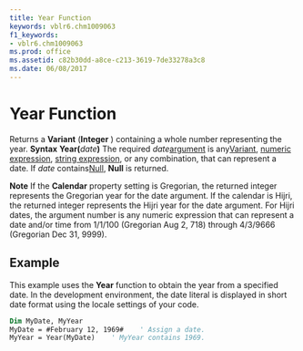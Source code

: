 ```yaml
---
title: Year Function
keywords: vblr6.chm1009063
f1_keywords:
- vblr6.chm1009063
ms.prod: office
ms.assetid: c82b30dd-a8ce-c213-3619-7de33278a3c8
ms.date: 06/08/2017
---
```



# Year Function



Returns a  **Variant** (**Integer** ) containing a whole number representing the year.
 **Syntax**
 **Year(**_date_**)**
The required  _date_[argument](vbe-glossary.md) is any[Variant](vbe-glossary.md), [numeric expression](vbe-glossary.md), [string expression](vbe-glossary.md), or any combination, that can represent a date. If  _date_ contains[Null](vbe-glossary.md),  **Null** is returned.

 **Note**  If the  **Calendar** property setting is Gregorian, the returned integer represents the Gregorian year for the date argument. If the calendar is Hijri, the returned integer represents the Hijri year for the date argument. For Hijri dates, the argument number is any numeric expression that can represent a date and/or time from 1/1/100 (Gregorian Aug 2, 718) through 4/3/9666 (Gregorian Dec 31, 9999).


## Example

This example uses the  **Year** function to obtain the year from a specified date. In the development environment, the date literal is displayed in short date format using the locale settings of your code.


```vb
Dim MyDate, MyYear
MyDate = #February 12, 1969#    ' Assign a date.
MyYear = Year(MyDate)    ' MyYear contains 1969.


```


